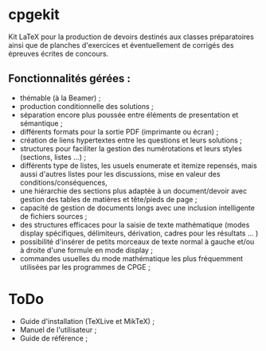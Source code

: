 # cpgekit
 Kit LaTeX pour la production de devoirs destinés aux classes préparatoires ainsi que de planches d'exercices et éventuellement de corrigés des épreuves écrites de concours. 
 
 ## Fonctionnalités gérées :
- thémable (à la Beamer) ;
- production conditionnelle des solutions ;
- séparation encore plus poussée entre éléments de presentation et sémantique ; 
- différents formats pour la sortie PDF (imprimante ou écran) ;
- création de liens hypertextes entre les questions et leurs solutions ;
- structures pour faciliter la gestion des numérotations et leurs styles (sections, listes ...) ;
- différents type de listes, les usuels enumerate et itemize repensés, mais aussi d'autres listes pour les discussions, mise en valeur des conditions/conséquences,
- une hiérarchie des sections plus adaptée à un document/devoir avec gestion des tables de matières et tête/pieds de page ;
- capacité de gestion de documents longs avec une inclusion intelligente de fichiers sources ;
- des structures efficaces pour la saisie de texte mathématique (modes display spécifiques, délimiteurs, dérivation, cadres pour les résultats ... )
- possibilité d'insérer de petits morceaux de texte normal à gauche et/ou à droite d'une formule en mode display ;
- commandes usuelles du mode mathématique les plus fréquemment utilisées par les programmes de CPGE ;

# ToDo
- Guide d'installation (TeXLive et MikTeX) ;
- Manuel de l'utilisateur ;
- Guide de référence ;
